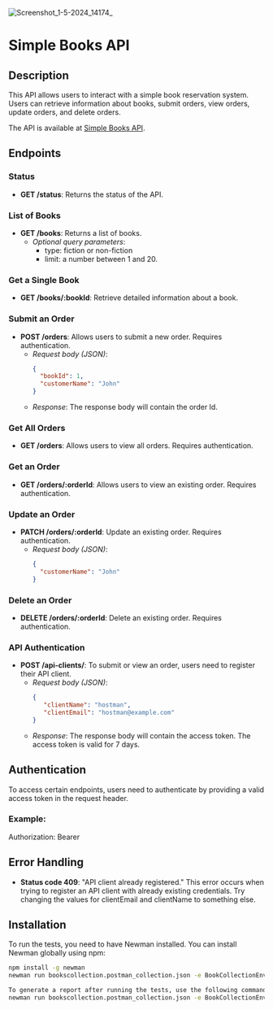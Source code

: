 ![Screenshot_1-5-2024_14174_](https://github.com/Syeda-Somiya-Tasnim/API-Manual-testing-Book-Collection/assets/72883710/0956965c-60f0-467d-8835-dfd0b3b6e6d2)

# Simple Books API

## Description
This API allows users to interact with a simple book reservation system. Users can retrieve information about books, submit orders, view orders, update orders, and delete orders. 

The API is available at [Simple Books API](https://simple-books-api.glitch.me).

## Endpoints

### Status
- **GET /status**: Returns the status of the API.

### List of Books
- **GET /books**: Returns a list of books.
    - *Optional query parameters*:
        - type: fiction or non-fiction
        - limit: a number between 1 and 20.

### Get a Single Book
- **GET /books/:bookId**: Retrieve detailed information about a book.

### Submit an Order
- **POST /orders**: Allows users to submit a new order. Requires authentication.
    - *Request body (JSON)*:
        ```json
        {
          "bookId": 1,
          "customerName": "John"
        }
        ```
    - *Response*: The response body will contain the order Id.

### Get All Orders
- **GET /orders**: Allows users to view all orders. Requires authentication.

### Get an Order
- **GET /orders/:orderId**: Allows users to view an existing order. Requires authentication.

### Update an Order
- **PATCH /orders/:orderId**: Update an existing order. Requires authentication.
    - *Request body (JSON)*:
        ```json
        {
          "customerName": "John"
        }
        ```

### Delete an Order
- **DELETE /orders/:orderId**: Delete an existing order. Requires authentication.

### API Authentication
- **POST /api-clients/**: To submit or view an order, users need to register their API client.
    - *Request body (JSON)*:
        ```json
        {
           "clientName": "hostman",
           "clientEmail": "hostman@example.com"
        }
        ```
    - *Response*: The response body will contain the access token. The access token is valid for 7 days.

## Authentication
To access certain endpoints, users need to authenticate by providing a valid access token in the request header.

### Example:
Authorization: Bearer <YOUR TOKEN>

## Error Handling
- **Status code 409**: "API client already registered." This error occurs when trying to register an API client with already existing credentials. Try changing the values for clientEmail and clientName to something else.

## Installation
To run the tests, you need to have Newman installed. You can install Newman globally using npm:
```bash
npm install -g newman
newman run bookscollection.postman_collection.json -e BookCollectionEnvironment.postman_environment.json

To generate a report after running the tests, use the following command
newman run bookscollection.postman_collection.json -e BookCollectionEnvironment.postman_environment.json -r cli,html**









